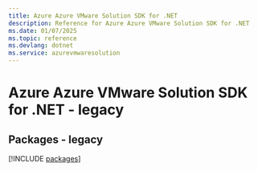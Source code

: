 ```yaml
---
title: Azure Azure VMware Solution SDK for .NET
description: Reference for Azure Azure VMware Solution SDK for .NET
ms.date: 01/07/2025
ms.topic: reference
ms.devlang: dotnet
ms.service: azurevmwaresolution
---
```

# Azure Azure VMware Solution SDK for .NET - legacy
## Packages - legacy
[!INCLUDE [packages](azure-vmware-solution-index.md)]